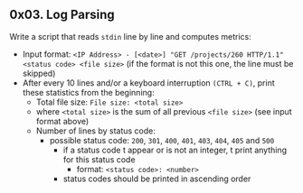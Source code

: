 ## 0x03. Log Parsing

Write a script that reads `stdin` line by line and computes metrics:

* Input format: `<IP Address> - [<date>] "GET /projects/260 HTTP/1.1" <status code> <file size>` (if the format is not this one, the line must be skipped)
* After every 10 lines and/or a keyboard interruption `(CTRL + C)`, print these statistics from the beginning:
  - Total file size: `File size: <total size>`
  - where `<total size>` is the sum of all previous `<file size>` (see input format above)
  - Number of lines by status code:
    * possible status code: `200`, `301`, `400`, `401`, `403`, `404`, `405` and `500`
      * if a status code t appear or is not an integer, t print anything for this status code
      	* format: `<status code>: <number>`
	  * status codes should be printed in ascending order


